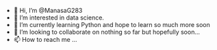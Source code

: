 - 👋 Hi, I’m @ManasaG283
- 👀 I’m interested in data science.
- 🌱 I’m currently learning Python and hope to learn so much more soon
- 💞️ I’m looking to collaborate on nothing so far but hopefully soon...
- 📫 How to reach me ...

<!---
ManasaG283/ManasaG283 is a ✨ special ✨ repository because its `README.md` (this file) appears on your GitHub profile.
You can click the Preview link to take a look at your changes.
--->
